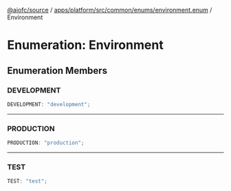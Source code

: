 [@aiofc/source](../../../../../../../index.md) / [apps/platform/src/common/enums/environment.enum](../index.md) / Environment

# Enumeration: Environment

## Enumeration Members

### DEVELOPMENT

```ts
DEVELOPMENT: "development";
```

***

### PRODUCTION

```ts
PRODUCTION: "production";
```

***

### TEST

```ts
TEST: "test";
```
